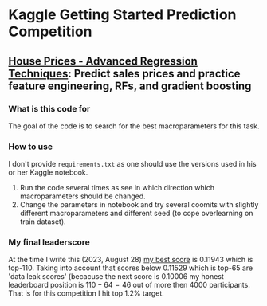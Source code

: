 # Kaggle Getting Started Prediction Competition
## [House Prices - Advanced Regression Techniques](https://www.kaggle.com/competitions/house-prices-advanced-regression-techniques/): Predict sales prices and practice feature engineering, RFs, and gradient boosting

### What is this code for

The goal of the code is to search for the best macroparameters for this task.

### How to use

I don't provide `requirements.txt` as one should use the versions used in his or her Kaggle notebook.
1. Run the code several times as see in which direction which macroparameters should be changed.
2. Change the parameters in notebook and try several coomits with slightly different macroparameters and different seed (to cope overlearning on train dataset).

### My final leaderscore

At the time I write this (2023, August 28) [my best score](https://www.kaggle.com/alekseizabirnik/hp-with-ols-and-macroparams-optimization) is $0.11943$ which is top-110. Taking into account that scores below $0.11529$ which is top-65 are 'data leak scores' (becacuse the next score is $0.10006$ my honest leaderboard position is $110 - 64 = 46$ out of more then $4000$ participants. That is for this competition I hit top $1.2$% target.
